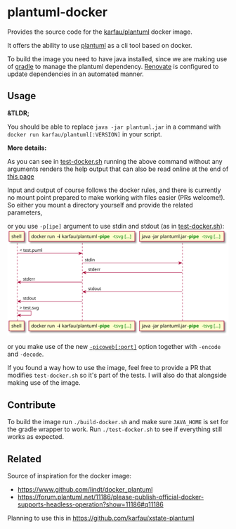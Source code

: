 # plantuml-docker

Provides the source code for the [karfau/plantuml](https://hub.docker.com/r/karfau/plantuml) docker image.

It offers the ability to use [plantuml](https://plantuml.com) as a cli tool based on docker.

To build the image you need to have java installed, since we are making use of [gradle](https://gradle.org/) to manage the plantuml dependency.
[Renovate](https://www.whitesourcesoftware.com/free-developer-tools/renovate/) is configured to update dependencies in an automated manner.

## Usage

**&TLDR;**

You should be able to replace `java -jar plantuml.jar` in a command with `docker run karfau/plantuml[:VERSION]` in your script. 

**More details:**

As you can see in [test-docker.sh](./test-docker.sh) running the above command without any arguments renders the help output that can also be read online at the end of [this page](https://plantuml.com/command-line)

Input and output of course follows the docker rules, and there is currently no mount point prepared to make working with files easier (PRs welcome!). 
So either you mount a directory yourself and provide the related parameters, 

or you use `-p[ipe]` argument to use stdin and stdout (as in [test-docker.sh](./test-docker.sh)):
[![pipe sequence](test.svg)](./test-docker.sh)

or you make use of the new [`-picoweb[:port]`](https://plantuml.com/picoweb) option together with `-encode` and `-decode`.

If you found a way how to use the image, feel free to provide a PR that modifies `test-docker.sh` so it's part of the tests. I will also do that alongside making use of the image.

## Contribute

To build the image run `./build-docker.sh` and make sure `JAVA_HOME` is set for the gradle wrapper to work.
Run `./test-docker.sh` to see if everything still works as expected.

## Related

Source of inspiration for the docker image:
- https://www.github.com/lindt/docker_plantuml
- https://forum.plantuml.net/11186/please-publish-official-docker-supports-headless-operation?show=11186#q11186

Planning to use this in https://github.com/karfau/xstate-plantuml
